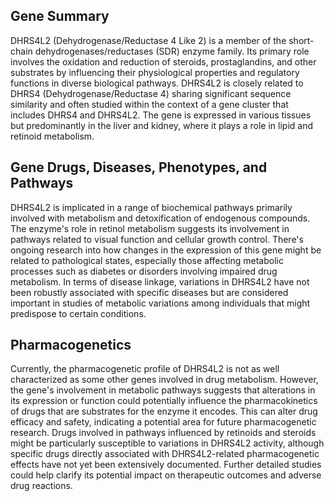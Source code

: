 ## Gene Summary
DHRS4L2 (Dehydrogenase/Reductase 4 Like 2) is a member of the short-chain dehydrogenases/reductases (SDR) enzyme family. Its primary role involves the oxidation and reduction of steroids, prostaglandins, and other substrates by influencing their physiological properties and regulatory functions in diverse biological pathways. DHRS4L2 is closely related to DHRS4 (Dehydrogenase/Reductase 4) sharing significant sequence similarity and often studied within the context of a gene cluster that includes DHRS4 and DHRS4L2. The gene is expressed in various tissues but predominantly in the liver and kidney, where it plays a role in lipid and retinoid metabolism.

## Gene Drugs, Diseases, Phenotypes, and Pathways
DHRS4L2 is implicated in a range of biochemical pathways primarily involved with metabolism and detoxification of endogenous compounds. The enzyme's role in retinol metabolism suggests its involvement in pathways related to visual function and cellular growth control. There's ongoing research into how changes in the expression of this gene might be related to pathological states, especially those affecting metabolic processes such as diabetes or disorders involving impaired drug metabolism. In terms of disease linkage, variations in DHRS4L2 have not been robustly associated with specific diseases but are considered important in studies of metabolic variations among individuals that might predispose to certain conditions.

## Pharmacogenetics
Currently, the pharmacogenetic profile of DHRS4L2 is not as well characterized as some other genes involved in drug metabolism. However, the gene's involvement in metabolic pathways suggests that alterations in its expression or function could potentially influence the pharmacokinetics of drugs that are substrates for the enzyme it encodes. This can alter drug efficacy and safety, indicating a potential area for future pharmacogenetic research. Drugs involved in pathways influenced by retinoids and steroids might be particularly susceptible to variations in DHRS4L2 activity, although specific drugs directly associated with DHRS4L2-related pharmacogenetic effects have not yet been extensively documented. Further detailed studies could help clarify its potential impact on therapeutic outcomes and adverse drug reactions.